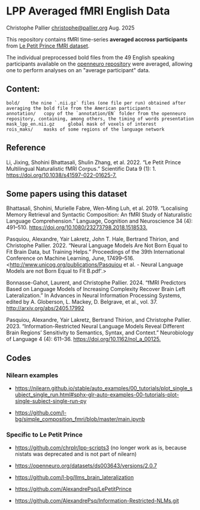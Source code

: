 # LPP Averaged fMRI English Data


Christophe Pallier  <christophe@pallier.org>  Aug. 2025


This repository contains fMRI time-series **averaged accross participants** from [Le Petit Prince fMRI dataset](https://doi.org/10.1038/s41597-022-01625-7.).

The individual preprocessed bold files from the 49 English speaking participants available on the [openneuro repository](https://openneuro.org/datasets/ds003643/versions/2.0.7) were averaged, allowing one to perform analyses on an "average participant" data. 



## Content:

    bold/    the nine `.nii.gz` files (one file per run) obtained after averaging the bold file from the American participants
    annotation/   copy of the `annotation/EN` folder from the openneuro repository, containing, among others, the timing of words presentation
    mask_lpp_en.nii.gz     global mask of voxels of interest
    rois_maks/    masks of some regions of the language network


## Reference

Li, Jixing, Shohini Bhattasali, Shulin Zhang, et al. 2022. “Le Petit Prince Multilingual Naturalistic fMRI Corpus.” Scientific Data 9 (1): 1. <https://doi.org/10.1038/s41597-022-01625-7.>


## Some papers using this dataset


Bhattasali, Shohini, Murielle Fabre, Wen-Ming Luh, et al. 2019. “Localising Memory Retrieval and Syntactic Composition: An fMRI Study of Naturalistic Language Comprehension.” Language, Cognition and Neuroscience 34 (4): 491–510. <https://doi.org/10.1080/23273798.2018.1518533.>

Pasquiou, Alexandre, Yair Lakretz, John T. Hale, Bertrand Thirion, and Christophe Pallier. 2022. “Neural Language Models Are Not Born Equal to Fit Brain Data, but Training Helps.” Proceedings of the 39th International Conference on Machine Learning, June, 17499–516. <http://www.unicog.org/publications/Pasquiou et al. - Neural Language Models are not Born Equal to Fit B.pdf'.>


Bonnasse-Gahot, Laurent, and Christophe Pallier. 2024. “fMRI Predictors Based on Language Models of Increasing Complexity Recover Brain Left Lateralization.” In Advances in Neural Information Processing Systems, edited by A. Globerson, L. Mackey, D. Belgrave, et al., vol. 37.  <http://arxiv.org/abs/2405.17992>

Pasquiou, Alexandre, Yair Lakretz, Bertrand Thirion, and Christophe Pallier. 2023. “Information-Restricted Neural Language Models Reveal Different Brain Regions’ Sensitivity to Semantics, Syntax, and Context.” Neurobiology of Language 4 (4): 611–36. <https://doi.org/10.1162/nol_a_00125.>


## Codes

### Nilearn examples

* https://nilearn.github.io/stable/auto_examples/00_tutorials/plot_single_subject_single_run.html#sphx-glr-auto-examples-00-tutorials-plot-single-subject-single-run-py

* https://github.com/l-bg/simple_composition_fmri/blob/master/main.ipynb
 
### Specific to Le Petit Prince

* https://github.com/chrplr/lpp-scripts3  (no longer work as is, because nistats was deprecated and is not part of nilearn)

* https://openneuro.org/datasets/ds003643/versions/2.0.7

* https://github.com/l-bg/llms_brain_lateralization

* https://github.com/AlexandrePsq/LePetitPrince

* https://github.com/AlexandrePsq/Information-Restricted-NLMs.git



